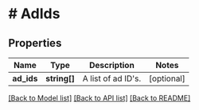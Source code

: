 # # AdIds

## Properties

Name | Type | Description | Notes
------------ | ------------- | ------------- | -------------
**ad_ids** | **string[]** | A list of ad ID&#39;s. | [optional] 

[[Back to Model list]](../../README.md#documentation-for-models) [[Back to API list]](../../README.md#documentation-for-api-endpoints) [[Back to README]](../../README.md)



